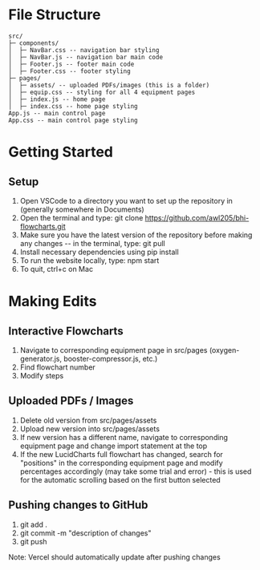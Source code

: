 # File Structure 
```
src/ 
├─ components/ 
│  ├─ NavBar.css -- navigation bar styling 
│  ├─ NavBar.js -- navigation bar main code
│  ├─ Footer.js -- footer main code
│  ├─ Footer.css -- footer styling
├─ pages/ 
│  ├─ assets/ -- uploaded PDFs/images (this is a folder)
│  ├─ equip.css -- styling for all 4 equipment pages 
│  ├─ index.js -- home page 
│  ├─ index.css -- home page styling 
App.js -- main control page 
App.css -- main control page styling 
```
# Getting Started
## Setup
1. Open VSCode to a directory you want to set up the repository in (generally somewhere in Documents)
2. Open the terminal and type: git clone https://github.com/awl205/bhi-flowcharts.git
3. Make sure you have the latest version of the repository before making any changes -- in the terminal, type: git pull
4. Install necessary dependencies using pip install 
5. To run the website locally, type: npm start
6. To quit, ctrl+c on Mac

# Making Edits
## Interactive Flowcharts
1. Navigate to corresponding equipment page in src/pages (oxygen-generator.js, booster-compressor.js, etc.)
2. Find flowchart number
3. Modify steps 

## Uploaded PDFs / Images
1. Delete old version from src/pages/assets
2. Upload new version into src/pages/assets
3. If new version has a different name, navigate to corresponding equipment page and change import statement at the top
4. If the new LucidCharts full flowchart has changed, search for "positions" in the corresponding equipment page and modify percentages accordingly (may take some trial and error) - this is used for the automatic scrolling based on the first button selected 

## Pushing changes to GitHub
1. git add .
2. git commit -m "description of changes"
3. git push
   
Note: Vercel should automatically update after pushing changes 
